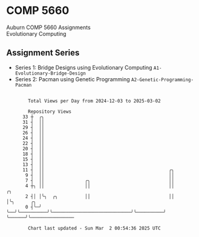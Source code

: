 # COMP 5660
Auburn COMP 5660 Assignments  
Evolutionary Computing

## Assignment Series
- Series 1: Bridge Designs using Evolutionary Computing `A1-Evolutionary-Bridge-Design`
- Series 2: Pacman using Genetic Programming `A2-Genetic-Programming-Pacman`

```

        Total Views per Day from 2024-12-03 to 2025-03-02

        Repository Views
      33 ┼  ╭╮
      31 ┤  ││
      29 ┤  ││
      26 ┤  ││
      24 ┤  ││
      22 ┤  ││
      20 ┤  ││
      18 ┤  ││
      15 ┤  ││
      13 ┤  ││
      11 ┤  ││                                              ╭╮
       9 ┤  ││                                              ││
       7 ┤  ││               ╭╮                             ││
       4 ┼╮ ││               ││                             ││          ╭╮
       2 ┤│ │╰╮  ╭╮          ││                             ││          │╰╮      ╭╮
       0 ┤╰─╯ ╰──╯╰──────────╯╰─────────────────────────────╯╰──────────╯ ╰──────╯╰────────────────

        Chart last updated - Sun Mar  2 00:54:36 2025 UTC
        
```
